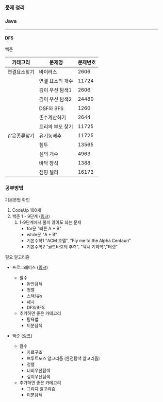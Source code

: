 ### 문제 정리

### Java

---

#### DFS

백준

| 카테고리     | 문제명           | 문제번호 |
| ------------ | ---------------- | -------- |
| 연결요소찾기 | 바이러스         | 2606     |
|              | 연결 요소의 개수 | 11724    |
|              | 깊이 우선 탐색1  | 2606     |
|              | 깊이 우선 탐색2  | 24480    |
|              | DSF와 BFS        | 1260     |
|              | 촌수계산하기     | 2644     |
|              | 트리의 부모 찾기 | 11725    |
| 같은종류찾기 | 유기농배추       | 11725    |
|              | 침투             | 13565    |
|              | 섬의 개수        | 4963     |
|              | 바닥 장식        | 1388     |
|              | 점핑 젤리        | 16173    |

### 공부방법

기본문법 확인

1. CodeUp 100제
2. 백준 1 - 9단계 ([링크](https://www.acmicpc.net/step))
   1. 1-9단계에서 풀지 않아도 되는 문제
      - for문 "빠른 A + B"
      - while문 "A + B"
      - 기본수학1 "ACM 호텔", "Fly me to the Alpha Centauri"
      - 기본수학2 "골드바흐의 추측", "택시 기하학","터렛"

필요 알고리즘

- 프로그래머스 ([링크](https://school.programmers.co.kr/learn/challenges?tab=algorithm_practice_kit))
  - 필수
    - 완전탐색
    - 정렬
    - 스택/큐s
    - 해시
    - DFS/BFS
  - 추가하면 좋은 카테고리
    - 탐욕법
    - 이분탐색

- 백준 ([링크](https://www.acmicpc.net/problem/tags))
  - 필수
    - 자료구조
    - 브루트포스 알고리즘 (완전탐색 알고리즘)
    - 정렬
    - 너비우선탐색
    - 깊이우선탐색
  - 추가하면 좋은 카테고리
    - 그리디 알고리즘
    - 이분탐색
